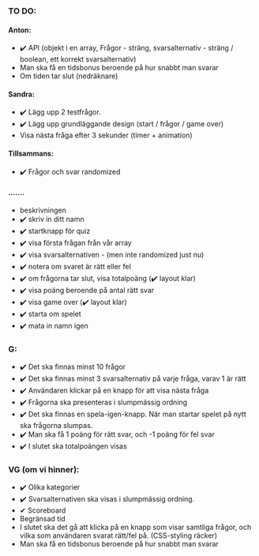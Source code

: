 ### TO DO:

#### Anton:

- ✔️ API (objekt i en array, Frågor - sträng, svarsalternativ - sträng / boolean, ett korrekt svarsalternativ)
- Man ska få en tidsbonus beroende på hur snabbt man svarar
- Om tiden tar slut (nedräknare)

#### Sandra:

- ✔️ Lägg upp 2 testfrågor.
- ✔️ Lägg upp grundläggande design (start / frågor / game over)
- Visa nästa fråga efter 3 sekunder (timer + animation)

#### Tillsammans:

- ✔️ Frågor och svar randomized

#### .......
- beskrivningen
- ✔️ skriv in ditt namn
- ✔️ startknapp för quiz
- ✔️ visa första frågan från vår array
- ✔️ visa svarsalternativen - (men inte randomized just nu)
- ✔️ notera om svaret är rätt eller fel
- ✔️ om frågorna tar slut, visa totalpoäng (✔️ layout klar)
- ✔️ visa poäng beroende på antal rätt svar
- ✔️ visa game over (✔️ layout klar)
- ✔️ starta om spelet
- ✔️ mata in namn igen

### G:

- ✔️ Det ska finnas minst 10 frågor
- ✔️ Det ska finnas minst 3 svarsalternativ på varje fråga, varav 1 är rätt
- ✔️ Användaren klickar på en knapp för att visa nästa fråga
- ✔️ Frågorna ska presenteras i slumpmässig ordning
- ✔️ Det ska finnas en spela-igen-knapp. När man startar spelet på nytt ska frågorna slumpas.
- ✔️ Man ska få 1 poäng för rätt svar, och -1 poäng för fel svar
- ✔️ I slutet ska totalpoängen visas

### VG (om vi hinner):

- ✔️ Olika kategorier
- ✔️ Svarsalternativen ska visas i slumpmässig ordning.
- ✔ Scoreboard
- Begränsad tid
- I slutet ska det gå att klicka på en knapp som visar samtliga frågor, och vilka som användaren svarat rätt/fel på. (CSS-styling räcker)
- Man ska få en tidsbonus beroende på hur snabbt man svarar
